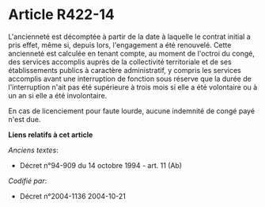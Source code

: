 # Article R422-14

L'ancienneté est décomptée à partir de la date à laquelle le contrat initial a pris effet, même si, depuis lors, l'engagement
a été renouvelé. Cette ancienneté est calculée en tenant compte, au moment de l'octroi du congé, des services accomplis
auprès de la collectivité territoriale et de ses établissements publics à caractère administratif, y compris les services
accomplis avant une interruption de fonction sous réserve que la durée de l'interruption n'ait pas été supérieure à trois
mois si elle a été volontaire ou à un an si elle a été involontaire.

En cas de licenciement pour faute lourde, aucune indemnité de congé payé n'est due.

**Liens relatifs à cet article**

_Anciens textes_:

  - Décret n°94-909 du 14 octobre 1994 - art. 11 (Ab)

_Codifié par_:

  - Décret n°2004-1136 2004-10-21
